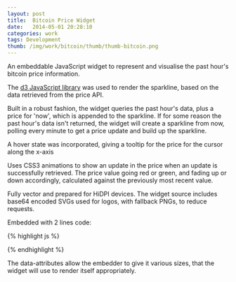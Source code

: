 ```yaml
---
layout: post
title:  Bitcoin Price Widget
date:   2014-05-01 20:28:10
categories: work
tags: Development
thumb: /img/work/bitcoin/thumb/thumb-bitcoin.png
---
```


<div class="masthead--bg">
    <div id="coindesk-widget" data-size="mpu" data-align="center"></div>
    <script type="text/javascript" src="/js/work/bitcoin/coindesk-widget.min.js"></script>
</div>

An embeddable JavaScript widget to represent and visualise the past hour's bitcoin price information.

The [d3 JavaScript library][d3]  was used to render the sparkline, based on the data retrieved from the price API.

Built in a robust fashion, the widget queries the past hour's data, plus a price for 'now', which is appended to the sparkline.  If for some reason the past hour's data isn't returned, the widget will create a sparkline from now, polling every minute to get a price update and build up the sparkline.

A hover state was incorporated, giving a tooltip for the price for the cursor along the x-axis

Uses CSS3 animations to show an update in the price  when an update is successfully retrieved.  The price value going red or green, and fading up or down accordingly, calculated against the previously most recent value.

Fully vector and prepared for HiDPI devices.  The widget source includes base64 encoded SVGs used for logos, with fallback PNGs, to reduce requests.

Embedded with 2 lines code:

{% highlight js %}
<div id="coindesk-widget" data-size="mpu" data-align="center"></div>
<script type="text/javascript" src="/js/work/bitcoin/coindesk-widget.min.js"></script>
{% endhighlight %}

The data-attributes allow the embedder to give it various sizes, that the widget will use to render itself appropriately.

[d3]: http://d3js.org
